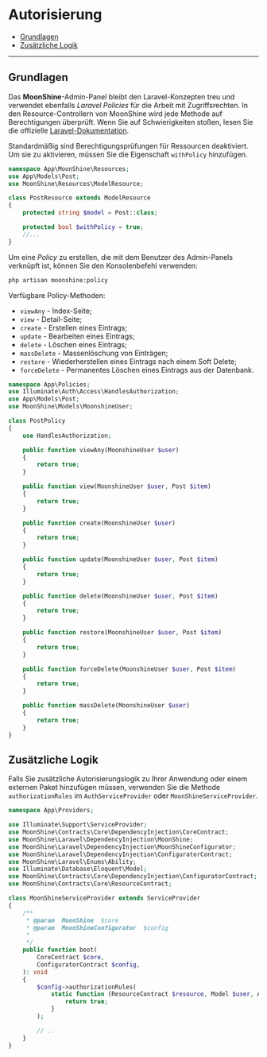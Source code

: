 # Autorisierung

- [Grundlagen](#grundlagen)
- [Zusätzliche Logik](#zusätzliche-logik)

---

<a name="grundlagen"></a>
## Grundlagen

Das **MoonShine**-Admin-Panel bleibt den Laravel-Konzepten treu und verwendet ebenfalls *Laravel Policies* für die Arbeit mit Zugriffsrechten. In den Resource-Controllern von MoonShine wird jede Methode auf Berechtigungen überprüft. Wenn Sie auf Schwierigkeiten stoßen, lesen Sie die offizielle [Laravel-Dokumentation](https://laravel.com/docs/authorization#creating-policies).

Standardmäßig sind Berechtigungsprüfungen für Ressourcen deaktiviert. Um sie zu aktivieren, müssen Sie die Eigenschaft `withPolicy` hinzufügen.

```php
namespace App\MoonShine\Resources;
use App\Models\Post;
use MoonShine\Resources\ModelResource;

class PostResource extends ModelResource
{
    protected string $model = Post::class;

    protected bool $withPolicy = true;
    //...
}
```

Um eine *Policy* zu erstellen, die mit dem Benutzer des Admin-Panels verknüpft ist, können Sie den Konsolenbefehl verwenden:

```bash
php artisan moonshine:policy
```

Verfügbare Policy-Methoden:
- `viewAny` - Index-Seite;
- `view` - Detail-Seite;
- `create` - Erstellen eines Eintrags;
- `update` - Bearbeiten eines Eintrags;
- `delete` - Löschen eines Eintrags;
- `massDelete` - Massenlöschung von Einträgen;
- `restore` - Wiederherstellen eines Eintrags nach einem Soft Delete;
- `forceDelete` - Permanentes Löschen eines Eintrags aus der Datenbank.

```php
namespace App\Policies;
use Illuminate\Auth\Access\HandlesAuthorization;
use App\Models\Post;
use MoonShine\Models\MoonshineUser;

class PostPolicy
{
    use HandlesAuthorization;

    public function viewAny(MoonshineUser $user)
    {
        return true;
    }

    public function view(MoonshineUser $user, Post $item)
    {
        return true;
    }

    public function create(MoonshineUser $user)
    {
        return true;
    }

    public function update(MoonshineUser $user, Post $item)
    {
        return true;
    }

    public function delete(MoonshineUser $user, Post $item)
    {
        return true;
    }

    public function restore(MoonshineUser $user, Post $item)
    {
        return true;
    }

    public function forceDelete(MoonshineUser $user, Post $item)
    {
        return true;
    }

    public function massDelete(MoonshineUser $user)
    {
        return true;
    }
}
```

<a name="zusätzliche-logik"></a>
## Zusätzliche Logik

Falls Sie zusätzliche Autorisierungslogik zu Ihrer Anwendung oder einem externen Paket hinzufügen müssen, verwenden Sie die Methode `authorizationRules` im `AuthServiceProvider` oder `MoonShineServiceProvider`.

```php
namespace App\Providers;

use Illuminate\Support\ServiceProvider;
use MoonShine\Contracts\Core\DependencyInjection\CoreContract;
use MoonShine\Laravel\DependencyInjection\MoonShine;
use MoonShine\Laravel\DependencyInjection\MoonShineConfigurator;
use MoonShine\Laravel\DependencyInjection\ConfiguratorContract;
use MoonShine\Laravel\Enums\Ability;
use Illuminate\Database\Eloquent\Model;
use MoonShine\Contracts\Core\DependencyInjection\ConfiguratorContract;
use MoonShine\Contracts\Core\ResourceContract;

class MoonShineServiceProvider extends ServiceProvider
{
    /**
     * @param  MoonShine  $core
     * @param  MoonShineConfigurator  $config
     *
     */
    public function boot(
        CoreContract $core,
        ConfiguratorContract $config,
    ): void
    {
        $config->authorizationRules(
            static function (ResourceContract $resource, Model $user, Ability $ability, Model $item): bool {
                return true;
            }
        );

        // ..
    }
}
```